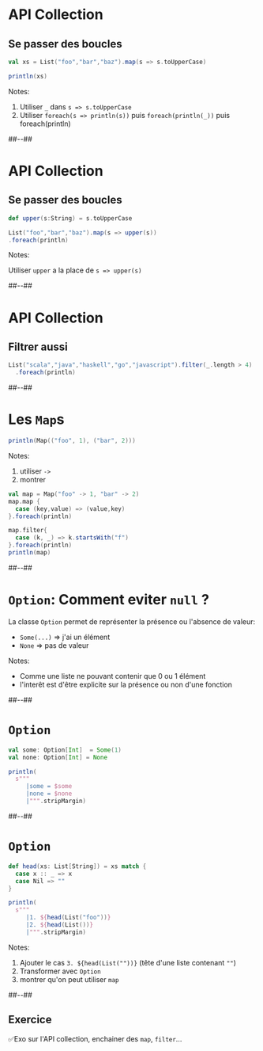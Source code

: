 <!-- .slide: class="sfeir-bg-white-1 with-code-dark big-code" -->

# API Collection

## Se passer des boucles

```scala
val xs = List("foo","bar","baz").map(s => s.toUpperCase)

println(xs)
```

Notes:

1. Utiliser `_` dans `s => s.toUpperCase`
2. Utiliser `foreach(s => println(s))` puis `foreach(println(_))` puis foreach(println)

##--##

<!-- .slide: class="sfeir-bg-white-1 with-code-dark big-code" -->

# API Collection

## Se passer des boucles

```scala
def upper(s:String) = s.toUpperCase

List("foo","bar","baz").map(s => upper(s))
.foreach(println)
```

Notes:

Utiliser `upper` a la place de `s => upper(s)`

##--##

<!-- .slide: class="sfeir-bg-white-1 with-code-dark big-code" -->

# API Collection

## Filtrer aussi

```scala
List("scala","java","haskell","go","javascript").filter(_.length > 4)
  .foreach(println)
```

##--##

<!-- .slide: class="sfeir-bg-white-1 with-code-dark big-code" -->

# Les `Map`s

```scala
println(Map(("foo", 1), ("bar", 2)))
```

Notes:

1. utiliser `->`
2. montrer

```scala
val map = Map("foo" -> 1, "bar" -> 2)
map.map {
  case (key,value) => (value,key)
}.foreach(println)

map.filter{
  case (k, _) => k.startsWith("f")
}.foreach(println)
println(map)
```

##--##
<!-- .slide: class="sfeir-bg-white-1 with-code-dark big-code" -->
# `Option`: Comment eviter `null` ?

La classe `Option` permet de représenter la présence ou l'absence de valeur:

* `Some(...)` => j'ai un élément
* `None` => pas de valeur

Notes:

* Comme une liste ne pouvant contenir que 0 ou 1 élément
* l'interêt est d'être explicite sur la présence ou non d'une fonction

##--##
<!-- .slide: class="sfeir-bg-white-1 with-code-dark big-code" -->
# `Option`
```scala
val some: Option[Int]  = Some(1)
val none: Option[Int] = None

println(
  s"""
     |some = $some
     |none = $none
     |""".stripMargin)
```

##--##
<!-- .slide: class="sfeir-bg-white-1 with-code-dark big-code" -->
# `Option` 

```scala
def head(xs: List[String]) = xs match {
  case x :: _ => x
  case Nil => ""
}

println(
  s"""
     |1. ${head(List("foo"))}
     |2. ${head(List())}
     |""".stripMargin)
```

Notes:

1. Ajouter le cas `3. ${head(List(""))}` (tête d'une liste contenant `""`)
2. Transformer avec `Option`
3. montrer qu'on peut utiliser `map`

##--##
<!-- .slide: class="sfeir-bg-pink exercice" -->
## Exercice

✅Exo sur l'API collection, enchainer des `map`, `filter`...